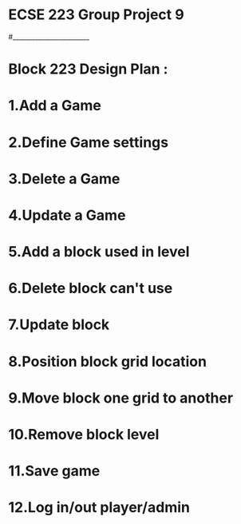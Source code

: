 # ECSE 223 Group Project 9
#________________________
# Block 223 Design Plan : 
# 1.Add a Game 
# 2.Define Game settings 
# 3.Delete a Game
# 4.Update a Game
# 5.Add a block used in level
# 6.Delete block can't use
# 7.Update block
# 8.Position block grid location
# 9.Move block one grid to another
# 10.Remove block level
# 11.Save game
# 12.Log in/out player/admin
